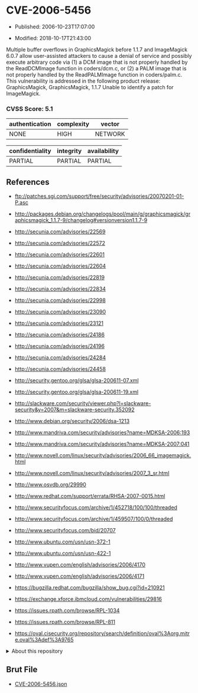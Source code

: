 # CVE-2006-5456

- Published: 2006-10-23T17:07:00

- Modified: 2018-10-17T21:43:00

Multiple buffer overflows in GraphicsMagick before 1.1.7 and ImageMagick 6.0.7 allow user-assisted attackers to cause a denial of service and possibly execute arbitrary code via (1) a DCM image that is not properly handled by the ReadDCMImage function in coders/dcm.c, or (2) a PALM image that is not properly handled by the ReadPALMImage function in coders/palm.c. This vulnerability is addressed in the following product release:
GraphicsMagick, GraphicsMagick, 1.1.7
Unable to identify a patch for ImageMagick.

### CVSS Score: **5.1**

| authentication | complexity | vector |
| --- | --- | --- |
| NONE | HIGH | NETWORK |

| confidentiality | integrity | availability |
| --- | --- | --- |
| PARTIAL | PARTIAL | PARTIAL |

## References

* ftp://patches.sgi.com/support/free/security/advisories/20070201-01-P.asc

* http://packages.debian.org/changelogs/pool/main/g/graphicsmagick/graphicsmagick_1.1.7-9/changelog#versionversion1.1.7-9

* http://secunia.com/advisories/22569

* http://secunia.com/advisories/22572

* http://secunia.com/advisories/22601

* http://secunia.com/advisories/22604

* http://secunia.com/advisories/22819

* http://secunia.com/advisories/22834

* http://secunia.com/advisories/22998

* http://secunia.com/advisories/23090

* http://secunia.com/advisories/23121

* http://secunia.com/advisories/24186

* http://secunia.com/advisories/24196

* http://secunia.com/advisories/24284

* http://secunia.com/advisories/24458

* http://security.gentoo.org/glsa/glsa-200611-07.xml

* http://security.gentoo.org/glsa/glsa-200611-19.xml

* http://slackware.com/security/viewer.php?l=slackware-security&y=2007&m=slackware-security.352092

* http://www.debian.org/security/2006/dsa-1213

* http://www.mandriva.com/security/advisories?name=MDKSA-2006:193

* http://www.mandriva.com/security/advisories?name=MDKSA-2007:041

* http://www.novell.com/linux/security/advisories/2006_66_imagemagick.html

* http://www.novell.com/linux/security/advisories/2007_3_sr.html

* http://www.osvdb.org/29990

* http://www.redhat.com/support/errata/RHSA-2007-0015.html

* http://www.securityfocus.com/archive/1/452718/100/100/threaded

* http://www.securityfocus.com/archive/1/459507/100/0/threaded

* http://www.securityfocus.com/bid/20707

* http://www.ubuntu.com/usn/usn-372-1

* http://www.ubuntu.com/usn/usn-422-1

* http://www.vupen.com/english/advisories/2006/4170

* http://www.vupen.com/english/advisories/2006/4171

* https://bugzilla.redhat.com/bugzilla/show_bug.cgi?id=210921

* https://exchange.xforce.ibmcloud.com/vulnerabilities/29816

* https://issues.rpath.com/browse/RPL-1034

* https://issues.rpath.com/browse/RPL-811

* https://oval.cisecurity.org/repository/search/definition/oval%3Aorg.mitre.oval%3Adef%3A9765

<details>
<summary>About this repository</summary> 

  This repository is part of the project [Live Hack CVE](https://github.com/Live-Hack-CVE). Main website can be found [www.live-hack.org](https://www.live-hack.org) 
  
  Made by [Sn0wAlice](https://github.com/Sn0wAlice) for the people that care about security and need to have a feed of the latest CVEs. Hope you enjoy it, don't forget to star the repo and follow me on [Twitter](https://twitter.com/Sn0wAlice) and [Github](https://github.com/Sn0wAlice). And that is my [personnal website](https://www.alice-snow.me/)

  - [Home Page](https://github.com/Live-Hack-CVE)
  - [Framework](https://github.com/Live-Hack-CVE/cve-framework)
  - [CVE database](https://github.com/Live-Hack-CVE/full_database)
  - [Changelog](https://github.com/Live-Hack-CVE/Changelog)
</details>

## Brut File

* [CVE-2006-5456.json](https://raw.githubusercontent.com/Live-Hack-CVE/full_database/main/cves/2006/CVE-2006-5456.json)

